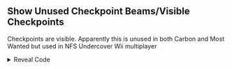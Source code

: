 ## Show Unused Checkpoint Beams/Visible Checkpoints

Checkpoints are visible. Apparently this is unused in both Carbon and Most Wanted but used in NFS Undercover Wii multiplayer

<details>
<summary>Reveal Code</summary>

```powerpc
041A60F0 38600001
```
</details>